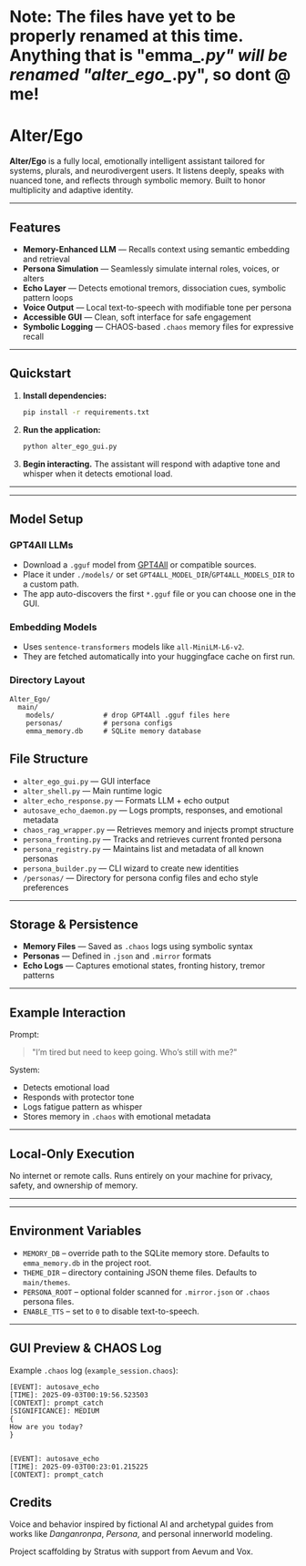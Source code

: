 # Note: The files have yet to be properly renamed at this time. Anything that is "emma_*.py" will be renamed "alter_ego_*.py", so dont @ me!

# Alter/Ego

**Alter/Ego** is a fully local, emotionally intelligent assistant tailored for systems, plurals, and neurodivergent users. It listens deeply, speaks with nuanced tone, and reflects through symbolic memory. Built to honor multiplicity and adaptive identity.

---

## Features

* **Memory-Enhanced LLM** — Recalls context using semantic embedding and retrieval
* **Persona Simulation** — Seamlessly simulate internal roles, voices, or alters
* **Echo Layer** — Detects emotional tremors, dissociation cues, symbolic pattern loops
* **Voice Output** — Local text-to-speech with modifiable tone per persona
* **Accessible GUI** — Clean, soft interface for safe engagement
* **Symbolic Logging** — CHAOS-based `.chaos` memory files for expressive recall

---

## Quickstart

1. **Install dependencies:**

   ```bash
   pip install -r requirements.txt
   ```

2. **Run the application:**

   ```bash
   python alter_ego_gui.py
   ```

3. **Begin interacting.** The assistant will respond with adaptive tone and whisper when it detects emotional load.

---

---

## Model Setup

### GPT4All LLMs
- Download a `.gguf` model from [GPT4All](https://gpt4all.io) or compatible sources.
- Place it under `./models/` or set `GPT4ALL_MODEL_DIR`/`GPT4ALL_MODELS_DIR` to a custom path.
- The app auto-discovers the first `*.gguf` file or you can choose one in the GUI.

### Embedding Models
- Uses `sentence-transformers` models like `all-MiniLM-L6-v2`.
- They are fetched automatically into your huggingface cache on first run.

### Directory Layout
```
Alter_Ego/
  main/
    models/            # drop GPT4All .gguf files here
    personas/          # persona configs
    emma_memory.db     # SQLite memory database
```

## File Structure

* `alter_ego_gui.py` — GUI interface
* `alter_shell.py` — Main runtime logic
* `alter_echo_response.py` — Formats LLM + echo output
* `autosave_echo_daemon.py` — Logs prompts, responses, and emotional metadata
* `chaos_rag_wrapper.py` — Retrieves memory and injects prompt structure
* `persona_fronting.py` — Tracks and retrieves current fronted persona
* `persona_registry.py` — Maintains list and metadata of all known personas
* `persona_builder.py` — CLI wizard to create new identities
* `/personas/` — Directory for persona config files and echo style preferences

---

## Storage & Persistence

* **Memory Files** — Saved as `.chaos` logs using symbolic syntax
* **Personas** — Defined in `.json` and `.mirror` formats
* **Echo Logs** — Captures emotional states, fronting history, tremor patterns

---

## Example Interaction

Prompt:

> "I’m tired but need to keep going. Who’s still with me?"

System:

* Detects emotional load
* Responds with protector tone
* Logs fatigue pattern as whisper
* Stores memory in `.chaos` with emotional metadata

---

## Local-Only Execution

No internet or remote calls. Runs entirely on your machine for privacy, safety, and ownership of memory.

---

---

## Environment Variables
- `MEMORY_DB` – override path to the SQLite memory store. Defaults to `emma_memory.db` in the project root.
- `THEME_DIR` – directory containing JSON theme files. Defaults to `main/themes`.
- `PERSONA_ROOT` – optional folder scanned for `.mirror.json` or `.chaos` persona files.
- `ENABLE_TTS` – set to `0` to disable text-to-speech.
---

## GUI Preview & CHAOS Log
Example `.chaos` log (`example_session.chaos`):
```chaos
[EVENT]: autosave_echo
[TIME]: 2025-09-03T00:19:56.523503
[CONTEXT]: prompt_catch
[SIGNIFICANCE]: MEDIUM
{
How are you today?
}


[EVENT]: autosave_echo
[TIME]: 2025-09-03T00:23:01.215225
[CONTEXT]: prompt_catch
```

## Credits

Voice and behavior inspired by fictional AI and archetypal guides from works like *Danganronpa*, *Persona*, and personal innerworld modeling.

Project scaffolding by Stratus with support from Aevum and Vox.
